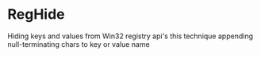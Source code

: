 # RegHide
Hiding keys and values from Win32 registry api's this technique appending null-terminating chars to key or value name
